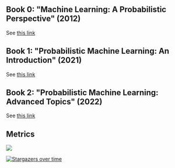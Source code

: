 


## Book 0: "Machine Learning: A Probabilistic Perspective" (2012)

See [this link](https://probml.github.io/pml-book/book0.html)

<!--
See [this link](https://probml.github.io/pml-book/pml0/book0.html)
-->

## Book 1: "Probabilistic Machine Learning: An Introduction" (2021)

See [this link](https://probml.github.io/pml-book/book1.html)


## Book 2: "Probabilistic Machine Learning: Advanced Topics" (2022)

See [this link](https://probml.github.io/pml-book/book2.html)

## Metrics

<img src="https://img.shields.io/github/stars/probml/pml-book">


[![Stargazers over time](https://starchart.cc/probml/pml-book.svg)](https://starchart.cc/probml/pml-book)


